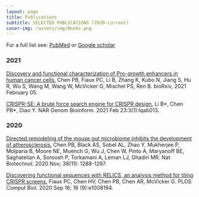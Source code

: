 ```yaml
---
layout: page
title: Publications
subtitle: SELECTED PUBLICATIONS (2020-current)
cover-img: /assets/img/Books.png
---
```


For a full list see: [PubMed](https://pubmed.ncbi.nlm.nih.gov/?term=%22Chen+Poshen+B%22%5BAuthor%5D) or [Google scholar](https://scholar.google.com/citations?hl=en&tzom=420&user=SI56lVsAAAAJ)


### 2021
 
[Discovery and functional characterization of Pro-growth enhancers in human cancer cells.](https://www.biorxiv.org/content/10.1101/2021.02.04.429675v1)
Chen PB, Fiaux PC, Li B, Zhang K, Kubo N, Jiang S, Hu R, Wu S, Wang M, Wang W, McVicker G, Mischel PS, Ren B.
bioRxiv, 2021 February 05.
 
[CRISPR-SE: A brute force search engine for CRISPR design.](https://academic.oup.com/nargab/article/3/1/lqab013/6148838)
Li B*, Chen PB*, Diao Y.
NAR Genom Bioinform. 2021 Feb 23:3(1):lqab013.

### 2020
 
[Directed remodeling of the mouse gut microbiome inhibits the development of atherosclerosis.](https://www.nature.com/articles/s41587-020-0549-5)
Chen PB, Black AS, Sobel AL, Zhao Y, Mukherjee P, Molparia B, Moore NE, Muench G, Wu J, Chen W, Pinto A, Maryanoff BE, Saghatelian A, Soroosh P, Torkamani A, Leman LJ, Ghadiri MR.
Nat Biotechnol. 2020 Nov; 38(11): 1288-1297.
 
[Discovering functional sequences with RELICS, an analysis method for tiling CRISPR screens.](https://journals.plos.org/ploscompbiol/article?id=10.1371/journal.pcbi.1008194)
Fiaux PC, Chen HV, Chen PB, Chen AR, McVicker G.
PLOS Comput Biol. 2020 Sep 16; 16 (9):e1008194.




